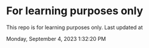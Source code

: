# For learning purposes only
This repo is for learning purposes only.
Last updated at

Monday, September 4, 2023 1:32:20 PM

